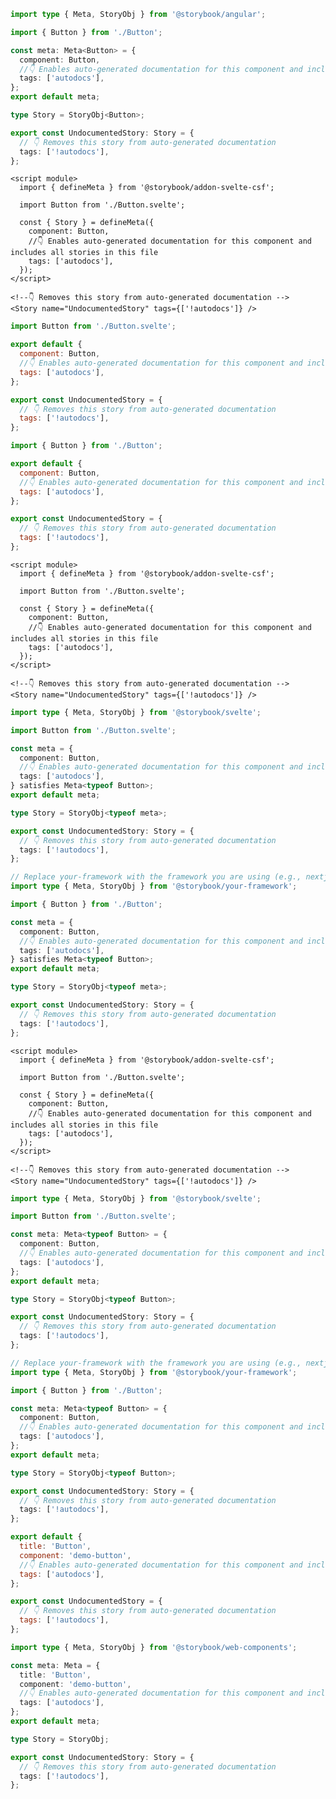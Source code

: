 ```ts filename="Button.stories.ts" renderer="angular" language="ts"
import type { Meta, StoryObj } from '@storybook/angular';

import { Button } from './Button';

const meta: Meta<Button> = {
  component: Button,
  //👇 Enables auto-generated documentation for this component and includes all stories in this file
  tags: ['autodocs'],
};
export default meta;

type Story = StoryObj<Button>;

export const UndocumentedStory: Story = {
  // 👇 Removes this story from auto-generated documentation
  tags: ['!autodocs'],
};
```

```svelte filename="Button.stories.svelte" renderer="svelte" language="js" tabTitle="Svelte CSF"
<script module>
  import { defineMeta } from '@storybook/addon-svelte-csf';

  import Button from './Button.svelte';

  const { Story } = defineMeta({
    component: Button,
    //👇 Enables auto-generated documentation for this component and includes all stories in this file
    tags: ['autodocs'],
  });
</script>

<!--👇 Removes this story from auto-generated documentation -->
<Story name="UndocumentedStory" tags={['!autodocs']} />
```

```js filename="Button.stories.js" renderer="svelte" language="js" tabTitle="CSF"
import Button from './Button.svelte';

export default {
  component: Button,
  //👇 Enables auto-generated documentation for this component and includes all stories in this file
  tags: ['autodocs'],
};

export const UndocumentedStory = {
  // 👇 Removes this story from auto-generated documentation
  tags: ['!autodocs'],
};
```

```js filename="Button.stories.js" renderer="common" language="js"
import { Button } from './Button';

export default {
  component: Button,
  //👇 Enables auto-generated documentation for this component and includes all stories in this file
  tags: ['autodocs'],
};

export const UndocumentedStory = {
  // 👇 Removes this story from auto-generated documentation
  tags: ['!autodocs'],
};
```

```svelte filename="Button.stories.svelte" renderer="svelte" language="ts-4-9" tabTitle="Svelte CSF"
<script module>
  import { defineMeta } from '@storybook/addon-svelte-csf';

  import Button from './Button.svelte';

  const { Story } = defineMeta({
    component: Button,
    //👇 Enables auto-generated documentation for this component and includes all stories in this file
    tags: ['autodocs'],
  });
</script>

<!--👇 Removes this story from auto-generated documentation -->
<Story name="UndocumentedStory" tags={['!autodocs']} />
```

```ts filename="Button.stories.ts" renderer="svelte" language="ts-4-9" tabTitle="CSF"
import type { Meta, StoryObj } from '@storybook/svelte';

import Button from './Button.svelte';

const meta = {
  component: Button,
  //👇 Enables auto-generated documentation for this component and includes all stories in this file
  tags: ['autodocs'],
} satisfies Meta<typeof Button>;
export default meta;

type Story = StoryObj<typeof meta>;

export const UndocumentedStory: Story = {
  // 👇 Removes this story from auto-generated documentation
  tags: ['!autodocs'],
};
```

```ts filename="Button.stories.ts" renderer="common" language="ts-4-9"
// Replace your-framework with the framework you are using (e.g., nextjs, vue3-vite)
import type { Meta, StoryObj } from '@storybook/your-framework';

import { Button } from './Button';

const meta = {
  component: Button,
  //👇 Enables auto-generated documentation for this component and includes all stories in this file
  tags: ['autodocs'],
} satisfies Meta<typeof Button>;
export default meta;

type Story = StoryObj<typeof meta>;

export const UndocumentedStory: Story = {
  // 👇 Removes this story from auto-generated documentation
  tags: ['!autodocs'],
};
```

```svelte filename="Button.stories.svelte" renderer="svelte" language="ts" tabTitle="Svelte CSF"
<script module>
  import { defineMeta } from '@storybook/addon-svelte-csf';

  import Button from './Button.svelte';

  const { Story } = defineMeta({
    component: Button,
    //👇 Enables auto-generated documentation for this component and includes all stories in this file
    tags: ['autodocs'],
  });
</script>

<!--👇 Removes this story from auto-generated documentation -->
<Story name="UndocumentedStory" tags={['!autodocs']} />
```

```ts filename="Button.stories.ts" renderer="svelte" language="ts" tabTitle="CSF"
import type { Meta, StoryObj } from '@storybook/svelte';

import Button from './Button.svelte';

const meta: Meta<typeof Button> = {
  component: Button,
  //👇 Enables auto-generated documentation for this component and includes all stories in this file
  tags: ['autodocs'],
};
export default meta;

type Story = StoryObj<typeof Button>;

export const UndocumentedStory: Story = {
  // 👇 Removes this story from auto-generated documentation
  tags: ['!autodocs'],
};
```

```ts filename="Button.stories.ts" renderer="common" language="ts"
// Replace your-framework with the framework you are using (e.g., nextjs, vue3-vite)
import type { Meta, StoryObj } from '@storybook/your-framework';

import { Button } from './Button';

const meta: Meta<typeof Button> = {
  component: Button,
  //👇 Enables auto-generated documentation for this component and includes all stories in this file
  tags: ['autodocs'],
};
export default meta;

type Story = StoryObj<typeof Button>;

export const UndocumentedStory: Story = {
  // 👇 Removes this story from auto-generated documentation
  tags: ['!autodocs'],
};
```

```js filename="Button.stories.js" renderer="web-components" language="js"
export default {
  title: 'Button',
  component: 'demo-button',
  //👇 Enables auto-generated documentation for this component and includes all stories in this file
  tags: ['autodocs'],
};

export const UndocumentedStory = {
  // 👇 Removes this story from auto-generated documentation
  tags: ['!autodocs'],
};
```

```ts filename="Button.stories.ts" renderer="web-components" language="ts"
import type { Meta, StoryObj } from '@storybook/web-components';

const meta: Meta = {
  title: 'Button',
  component: 'demo-button',
  //👇 Enables auto-generated documentation for this component and includes all stories in this file
  tags: ['autodocs'],
};
export default meta;

type Story = StoryObj;

export const UndocumentedStory: Story = {
  // 👇 Removes this story from auto-generated documentation
  tags: ['!autodocs'],
};
```
